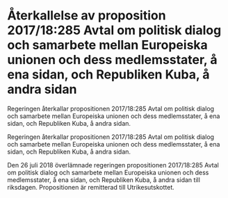 # Återkallelse av proposition 2017/18:285 Avtal om politisk dialog och samarbete mellan Europeiska unionen och dess medlemsstater, å ena sidan, och Republiken Kuba, å andra sidan

Regeringen återkallar propositionen 2017/18:285 Avtal om politisk dialog och samarbete mellan Europeiska unionen och dess medlemsstater, å ena sidan, och Republiken Kuba, å andra sidan.

Regeringen återkallar propositionen 2017/18:285 Avtal om politisk dialog och samarbete mellan Europeiska unionen och dess medlemsstater, å ena sidan, och Republiken Kuba, å andra sidan.

Den 26 juli 2018 överlämnade regeringen propositionen 2017/18:285 Avtal om politisk dialog och samarbete mellan Europeiska unionen och dess medlemsstater, å ena sidan, och Republiken Kuba, å andra sidan till riksdagen. Propositionen är remitterad till Utrikesutskottet.
